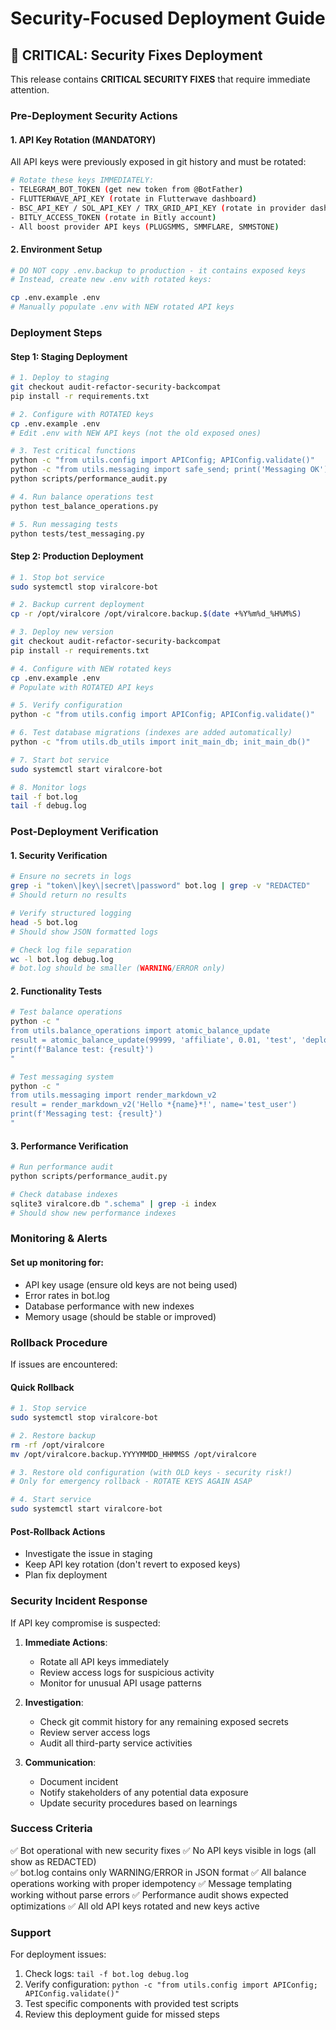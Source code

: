 # Security-Focused Deployment Guide

## 🚨 **CRITICAL: Security Fixes Deployment**

This release contains **CRITICAL SECURITY FIXES** that require immediate attention.

### **Pre-Deployment Security Actions**

#### 1. **API Key Rotation (MANDATORY)**
All API keys were previously exposed in git history and must be rotated:

```bash
# Rotate these keys IMMEDIATELY:
- TELEGRAM_BOT_TOKEN (get new token from @BotFather)
- FLUTTERWAVE_API_KEY (rotate in Flutterwave dashboard)  
- BSC_API_KEY / SOL_API_KEY / TRX_GRID_API_KEY (rotate in provider dashboards)
- BITLY_ACCESS_TOKEN (rotate in Bitly account)
- All boost provider API keys (PLUGSMMS, SMMFLARE, SMMSTONE)
```

#### 2. **Environment Setup**
```bash
# DO NOT copy .env.backup to production - it contains exposed keys
# Instead, create new .env with rotated keys:

cp .env.example .env
# Manually populate .env with NEW rotated API keys
```

### **Deployment Steps**

#### **Step 1: Staging Deployment**
```bash
# 1. Deploy to staging
git checkout audit-refactor-security-backcompat
pip install -r requirements.txt

# 2. Configure with ROTATED keys
cp .env.example .env
# Edit .env with NEW API keys (not the old exposed ones)

# 3. Test critical functions
python -c "from utils.config import APIConfig; APIConfig.validate()"
python -c "from utils.messaging import safe_send; print('Messaging OK')"
python scripts/performance_audit.py

# 4. Run balance operations test
python test_balance_operations.py

# 5. Run messaging tests  
python tests/test_messaging.py
```

#### **Step 2: Production Deployment**
```bash
# 1. Stop bot service
sudo systemctl stop viralcore-bot

# 2. Backup current deployment
cp -r /opt/viralcore /opt/viralcore.backup.$(date +%Y%m%d_%H%M%S)

# 3. Deploy new version
git checkout audit-refactor-security-backcompat
pip install -r requirements.txt

# 4. Configure with NEW rotated keys
cp .env.example .env
# Populate with ROTATED API keys

# 5. Verify configuration
python -c "from utils.config import APIConfig; APIConfig.validate()"

# 6. Test database migrations (indexes are added automatically)
python -c "from utils.db_utils import init_main_db; init_main_db()"

# 7. Start bot service
sudo systemctl start viralcore-bot

# 8. Monitor logs
tail -f bot.log
tail -f debug.log
```

### **Post-Deployment Verification**

#### **1. Security Verification**
```bash
# Ensure no secrets in logs
grep -i "token\|key\|secret\|password" bot.log | grep -v "REDACTED"
# Should return no results

# Verify structured logging
head -5 bot.log
# Should show JSON formatted logs

# Check log file separation
wc -l bot.log debug.log
# bot.log should be smaller (WARNING/ERROR only)
```

#### **2. Functionality Tests**
```bash
# Test balance operations
python -c "
from utils.balance_operations import atomic_balance_update
result = atomic_balance_update(99999, 'affiliate', 0.01, 'test', 'deployment_test')
print(f'Balance test: {result}')
"

# Test messaging system
python -c "
from utils.messaging import render_markdown_v2
result = render_markdown_v2('Hello *{name}*!', name='test_user')
print(f'Messaging test: {result}')
"
```

#### **3. Performance Verification**
```bash
# Run performance audit
python scripts/performance_audit.py

# Check database indexes
sqlite3 viralcore.db ".schema" | grep -i index
# Should show new performance indexes
```

### **Monitoring & Alerts**

#### **Set up monitoring for:**
- API key usage (ensure old keys are not being used)
- Error rates in bot.log
- Database performance with new indexes
- Memory usage (should be stable or improved)

### **Rollback Procedure**

If issues are encountered:

#### **Quick Rollback**
```bash
# 1. Stop service
sudo systemctl stop viralcore-bot

# 2. Restore backup
rm -rf /opt/viralcore
mv /opt/viralcore.backup.YYYYMMDD_HHMMSS /opt/viralcore

# 3. Restore old configuration (with OLD keys - security risk!)
# Only for emergency rollback - ROTATE KEYS AGAIN ASAP

# 4. Start service
sudo systemctl start viralcore-bot
```

#### **Post-Rollback Actions**
- Investigate the issue in staging
- Keep API key rotation (don't revert to exposed keys)
- Plan fix deployment

### **Security Incident Response**

If API key compromise is suspected:

1. **Immediate Actions**:
   - Rotate all API keys immediately
   - Review access logs for suspicious activity
   - Monitor for unusual API usage patterns

2. **Investigation**:
   - Check git commit history for any remaining exposed secrets
   - Review server access logs
   - Audit all third-party service activities

3. **Communication**:
   - Document incident
   - Notify stakeholders of any potential data exposure
   - Update security procedures based on learnings

### **Success Criteria**

✅ Bot operational with new security fixes
✅ No API keys visible in logs (all show as REDACTED)  
✅ bot.log contains only WARNING/ERROR in JSON format
✅ All balance operations working with proper idempotency
✅ Message templating working without parse errors
✅ Performance audit shows expected optimizations
✅ All old API keys rotated and new keys active

### **Support**

For deployment issues:
1. Check logs: `tail -f bot.log debug.log`
2. Verify configuration: `python -c "from utils.config import APIConfig; APIConfig.validate()"`
3. Test specific components with provided test scripts
4. Review this deployment guide for missed steps